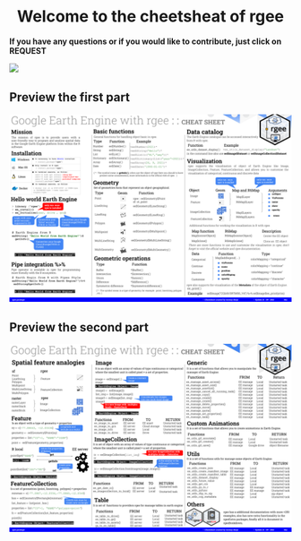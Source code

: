 <h1 align="center"><b>Welcome to the cheetsheat of rgee</b></h1>

**If you have any questions or if you would like to contribute, just click on REQUEST**

[![](https://img.shields.io/badge/discussion-participe-brightgreen?style=for-the-badge&logo=github)](https://github.com/r-earthengine/cheatsheet/discussions/new)

## **Preview the first part**
<img src='svg/rgee_Cheatsheet_page01.svg' aling = 'center'>

## **Preview the second part**
<img src='svg/rgee_Cheatsheet_page02.svg' aling = 'center'>